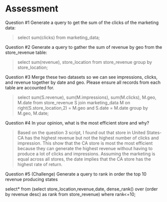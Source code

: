 # Assessment
Question #1 Generate a query to get the sum of the clicks of the marketing data: 

>select sum(clicks) from marketing_data;

Question #2 Generate a query to gather the sum of revenue by geo from the store_revenue table:

>select sum(revenue), store_location from store_revenue group by store_location;

Question #3 Merge these two datasets so we can see impressions, clicks, and revenue together by date and geo. Please ensure all records from each table are accounted for.
>select sum(S.revenue), sum(M.impressions), sum(M.clicks), M.geo, M.date from store_revenue S join marketing_data M on right(S.store_location,2) = M.geo and S.date = M.date group by M.geo, M.date;

Question #4 In your opinion, what is the most efficient store and why?

>Based on the question 3 script, I found out that store in United States-CA has the highest revenue but not the highest number of clicks and impression. This show that the CA store is most the most efficient because they can generate the highest revenue without having to produce a lot of clicks and impressions. Assuming the marketing is equal across all stores, the date implies that the CA store has the highest rate of return. 

Question #5 (Challenge) Generate a query to rank in order the top 10 revenue producing states

>
select*
from (select store_location,revenue,date,
dense_rank() over (order by revenue desc) as rank
from store_revenue)
where rank<=10;
>
